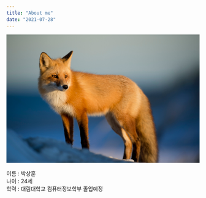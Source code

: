 ```yaml
---
title: "About me"
date: "2021-07-28"
---
```


![photo](post3photo1.jpg)

이름 : 박상훈 <br>
나이 : 24세  <br>
학력 : 대림대학교 컴퓨터정보학부 졸업예정 <br>

